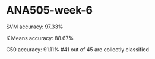 # ANA505-week-6
SVM accuracy: 97.33%

K Means accuracy: 88.67%

C50 accuracy: 91.11%
#41 out of 45 are collectly classified 
